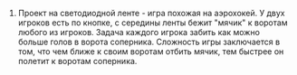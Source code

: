 1. Проект на светодиодной ленте - игра похожая на аэрохокей. У двух игроков есть по кнопке, с середины ленты бежит "мячик" к воротам любого из игроков. Задача каждого игрока забить как можно больше голов в ворота соперника. Сложность игры заключается в том, что чем ближе к своим воротам отбить мячик, тем быстрее он полетит к воротам соперника.
